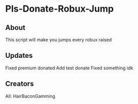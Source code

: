 # Pls-Donate-Robux-Jump
## About
This script will make you jumps every robux raised
## Updates
Fixed premium donated
Add test donate
Fixed something idk
## Creators
All: HairBaconGamming
